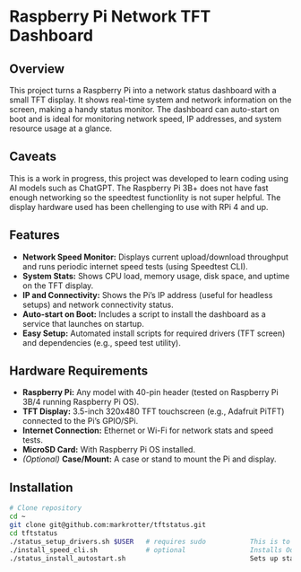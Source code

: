# Raspberry Pi Network TFT Dashboard

## Overview
This project turns a Raspberry Pi into a network status dashboard with a small TFT display. It shows real-time system and network information on the screen, making a handy status monitor. The dashboard can auto-start on boot and is ideal for monitoring network speed, IP addresses, and system resource usage at a glance.

## Caveats
This is a work in progress, this project was developed to learn coding using AI models such as ChatGPT. The Raspberry Pi 3B+ does not have fast enough networking so the speedtest functionlity is not super helpful. The display hardware used has been chellenging to use with RPi 4 and up.

## Features
- **Network Speed Monitor:** Displays current upload/download throughput and runs periodic internet speed tests (using Speedtest CLI).
- **System Stats:** Shows CPU load, memory usage, disk space, and uptime on the TFT display.
- **IP and Connectivity:** Shows the Pi’s IP address (useful for headless setups) and network connectivity status.
- **Auto-start on Boot:** Includes a script to install the dashboard as a service that launches on startup.
- **Easy Setup:** Automated install scripts for required drivers (TFT screen) and dependencies (e.g., speed test utility).

## Hardware Requirements
- **Raspberry Pi:** Any model with 40-pin header (tested on Raspberry Pi 3B/4 running Raspberry Pi OS).
- **TFT Display:** 3.5-inch 320x480 TFT touchscreen (e.g., Adafruit PiTFT) connected to the Pi’s GPIO/SPi.
- **Internet Connection:** Ethernet or Wi-Fi for network stats and speed tests.
- **MicroSD Card:** With Raspberry Pi OS installed.
- *(Optional)* **Case/Mount:** A case or stand to mount the Pi and display.

## Installation
```bash
# Clone repository
cd ~
git clone git@github.com:markrotter/tftstatus.git
cd tftstatus
./status_setup_drivers.sh $USER   # requires sudo           This is to set up the display drivers etc
./install_speed_cli.sh            # optional                Installs Ookla Speedtest
./status_install_autostart.sh                               Sets up status.sh so it autostarts on systemd
